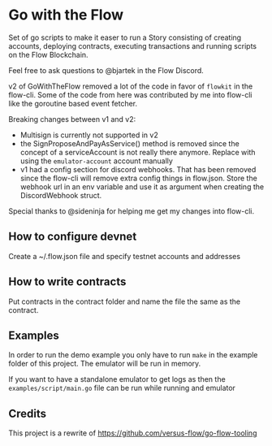 # Go with the Flow

Set of go scripts to make it easer to run a Story consisting of creating accounts, deploying contracts, executing transactions and running scripts on the Flow Blockchain.

Feel free to ask questions to @bjartek in the Flow Discord.

v2 of GoWithTheFlow removed a lot of the code in favor of `flowkit` in the flow-cli. Some of the code from here was
contributed by me into flow-cli like the goroutine based event fetcher.

Breaking changes between v1 and v2:
 - Multisign is currently not supported in v2
 - the SignProposeAndPayAsService() method is removed since the concept of a serviceAccount is not really there anymore. Replace with using the `emulator-account` account manually
 - v1 had a config section for discord webhooks. That has been removed since the flow-cli will remove extra config things in flow.json. Store the webhook url in an env variable and use it as argument when creating the DiscordWebhook struct.

Special thanks to @sideninja for helping me get my changes into flow-cli.

## How to configure devnet
Create a ~/.flow.json file and specify testnet accounts and addresses

## How to write contracts
Put contracts in the contract folder and name the file the same as the contract.

## Examples

In order to run the demo example you only have to run `make` in the example folder of this project. 
The emulator will be run in memory. 

If you want to have a standalone emulator to get logs as then the `examples/script/main.go` file can be run while running
and emulator

## Credits

This project is a rewrite of https://github.com/versus-flow/go-flow-tooling 
